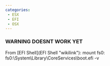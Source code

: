```yaml
---
categories:
 - ESX
 - EFI
 - OSX
---
```

### WARNING DOESNT WORK YET

From <ESXi> [EFI Shell](EFI Shell "wikilink"): mount fs0:
fs0:\\System\\Library\\CoreServices\\boot.efi -v

